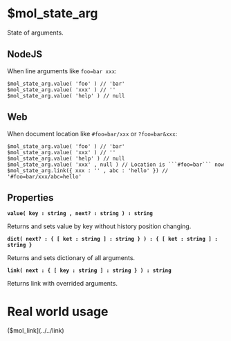 # $mol_state_arg

State of arguments.

## NodeJS

When line arguments like ```foo=bar xxx```:

```
$mol_state_arg.value( 'foo' ) // 'bar'
$mol_state_arg.value( 'xxx' ) // ''
$mol_state_arg.value( 'help' ) // null
```

## Web

When document location like ```#foo=bar/xxx``` or ```?foo=bar&xxx```:

```
$mol_state_arg.value( 'foo' ) // 'bar'
$mol_state_arg.value( 'xxx' ) // ''
$mol_state_arg.value( 'help' ) // null
$mol_state_arg.value( 'xxx' , null ) // Location is ```#foo=bar``` now
$mol_state_arg.link({ xxx : '' , abc : 'hello' }) // '#foo=bar/xxx/abc=hello'
```

## Properties

**```value( key : string , next? : string ) : string```**

Returns and sets value by key without history position changing.

**```dict( next? : { [ ket : string ] : string } ) : { [ ket : string ] : string }```**

Returns and sets dictionary of all arguments.

**```link( next : { [ key : string ] : string } ) : string```**

Returns link with overrided arguments.

# Real world usage

($mol_link](../../link)
